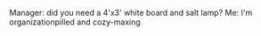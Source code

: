 Manager: did you need a 4'x3' white board and salt lamp? Me: I'm organizationpilled and cozy-maxing


